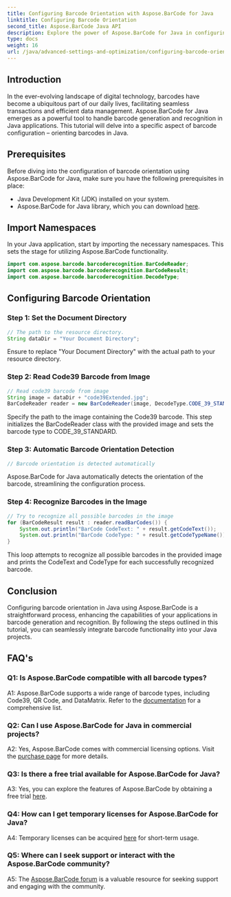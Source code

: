 ```yaml
---
title: Configuring Barcode Orientation with Aspose.BarCode for Java
linktitle: Configuring Barcode Orientation
second_title: Aspose.BarCode Java API
description: Explore the power of Aspose.BarCode for Java in configuring barcode orientation. A comprehensive guide for seamless integration and recognition in your Java applications.
type: docs
weight: 16
url: /java/advanced-settings-and-optimization/configuring-barcode-orientation/
---
```

## Introduction

In the ever-evolving landscape of digital technology, barcodes have become a ubiquitous part of our daily lives, facilitating seamless transactions and efficient data management. Aspose.BarCode for Java emerges as a powerful tool to handle barcode generation and recognition in Java applications. This tutorial will delve into a specific aspect of barcode configuration – orienting barcodes in Java.

## Prerequisites

Before diving into the configuration of barcode orientation using Aspose.BarCode for Java, make sure you have the following prerequisites in place:

- Java Development Kit (JDK) installed on your system.
- Aspose.BarCode for Java library, which you can download [here](https://releases.aspose.com/barcode/java/).

## Import Namespaces

In your Java application, start by importing the necessary namespaces. This sets the stage for utilizing Aspose.BarCode functionality.

```java
import com.aspose.barcode.barcoderecognition.BarCodeReader;
import com.aspose.barcode.barcoderecognition.BarCodeResult;
import com.aspose.barcode.barcoderecognition.DecodeType;


```

## Configuring Barcode Orientation

### Step 1: Set the Document Directory

```java
// The path to the resource directory.
String dataDir = "Your Document Directory";
```

Ensure to replace "Your Document Directory" with the actual path to your resource directory.

### Step 2: Read Code39 Barcode from Image

```java
// Read code39 barcode from image
String image = dataDir + "code39Extended.jpg";
BarCodeReader reader = new BarCodeReader(image, DecodeType.CODE_39_STANDARD);
```

Specify the path to the image containing the Code39 barcode. This step initializes the BarCodeReader class with the provided image and sets the barcode type to CODE_39_STANDARD.

### Step 3: Automatic Barcode Orientation Detection

```java
// Barcode orientation is detected automatically
```

Aspose.BarCode for Java automatically detects the orientation of the barcode, streamlining the configuration process.

### Step 4: Recognize Barcodes in the Image

```java
// Try to recognize all possible barcodes in the image
for (BarCodeResult result : reader.readBarCodes()) {
    System.out.println("BarCode CodeText: " + result.getCodeText());
    System.out.println("BarCode CodeType: " + result.getCodeTypeName());
}
```

This loop attempts to recognize all possible barcodes in the provided image and prints the CodeText and CodeType for each successfully recognized barcode.

## Conclusion

Configuring barcode orientation in Java using Aspose.BarCode is a straightforward process, enhancing the capabilities of your applications in barcode generation and recognition. By following the steps outlined in this tutorial, you can seamlessly integrate barcode functionality into your Java projects.

## FAQ's

### Q1: Is Aspose.BarCode compatible with all barcode types?

A1: Aspose.BarCode supports a wide range of barcode types, including Code39, QR Code, and DataMatrix. Refer to the [documentation](https://reference.aspose.com/barcode/java/) for a comprehensive list.

### Q2: Can I use Aspose.BarCode for Java in commercial projects?

A2: Yes, Aspose.BarCode comes with commercial licensing options. Visit the [purchase page](https://purchase.aspose.com/buy) for more details.

### Q3: Is there a free trial available for Aspose.BarCode for Java?

A3: Yes, you can explore the features of Aspose.BarCode by obtaining a free trial [here](https://releases.aspose.com/).

### Q4: How can I get temporary licenses for Aspose.BarCode for Java?

A4: Temporary licenses can be acquired [here](https://purchase.aspose.com/temporary-license/) for short-term usage.

### Q5: Where can I seek support or interact with the Aspose.BarCode community?

A5: The [Aspose.BarCode forum](https://forum.aspose.com/c/barcode/13) is a valuable resource for seeking support and engaging with the community.
